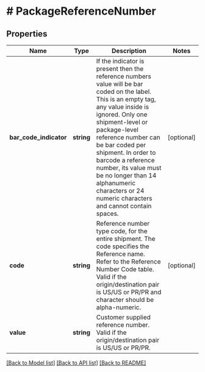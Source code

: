 # # PackageReferenceNumber

## Properties

Name | Type | Description | Notes
------------ | ------------- | ------------- | -------------
**bar_code_indicator** | **string** | If the indicator is present then the reference numbers value will be bar coded on the label.  This is an empty tag, any value inside is ignored.   Only one shipment-level or package-level reference number can be bar coded per shipment.   In order to barcode a reference number, its value must be no longer than 14 alphanumeric characters or 24 numeric characters and cannot contain spaces. | [optional]
**code** | **string** | Reference number type code, for the entire shipment. The code specifies the Reference name.   Refer to the Reference Number Code table.  Valid if the origin/destination pair is US/US or PR/PR and character should be alpha-numeric. | [optional]
**value** | **string** | Customer supplied reference number.  Valid if the origin/destination pair is US/US or PR/PR. |

[[Back to Model list]](../../README.md#models) [[Back to API list]](../../README.md#endpoints) [[Back to README]](../../README.md)
